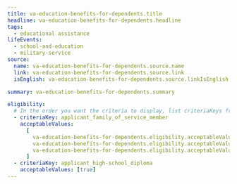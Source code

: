 ```yaml
---
title: va-education-benefits-for-dependents.title
headline: va-education-benefits-for-dependents.headline
tags:
  - educational assistance
lifeEvents:
  - school-and-education
  - military-service
source:
  name: va-education-benefits-for-dependents.source.name
  link: va-education-benefits-for-dependents.source.link
  isEnglish: va-education-benefits-for-dependents.source.linkIsEnglish

summary: va-education-benefits-for-dependents.summary

eligibility:
  # In the order you want the criteria to display, list criteriaKeys from the csv here, each followed by a comma-separated list of which values indicate eligibility for that criteria. Wrap individual values in quotes if they have inner commas.
  - criteriaKey: applicant_family_of_service_member
    acceptableValues:
      [
        va-education-benefits-for-dependents.eligibility.acceptableValues,
        va-education-benefits-for-dependents.eligibility.acceptableValues1,
        va-education-benefits-for-dependents.eligibility.acceptableValues2,
      ]
  - criteriaKey: applicant_high-school_diploma
    acceptableValues: [true]
---
```

